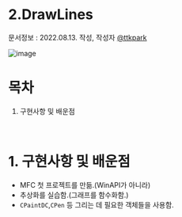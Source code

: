 # 2.DrawLines

문서정보 : 2022.08.13. 작성, 작성자 [@ttkpark](https://github.com/ttkpark)

![image](https://user-images.githubusercontent.com/86010770/184469559-9623b84d-9a6e-4231-8627-3fb9d446e9e8.png)

# 목차
1. 구현사항 및 배운점

<br>

# 1. 구현사항 및 배운점
- MFC 첫 프로젝트를 만듦.(WinAPI가 아니라)
- 추상화를 실습함.(그래프를 함수화함.)
- `CPaintDC`,`CPen` 등 그리는 데 필요한 객체들을 사용함.
